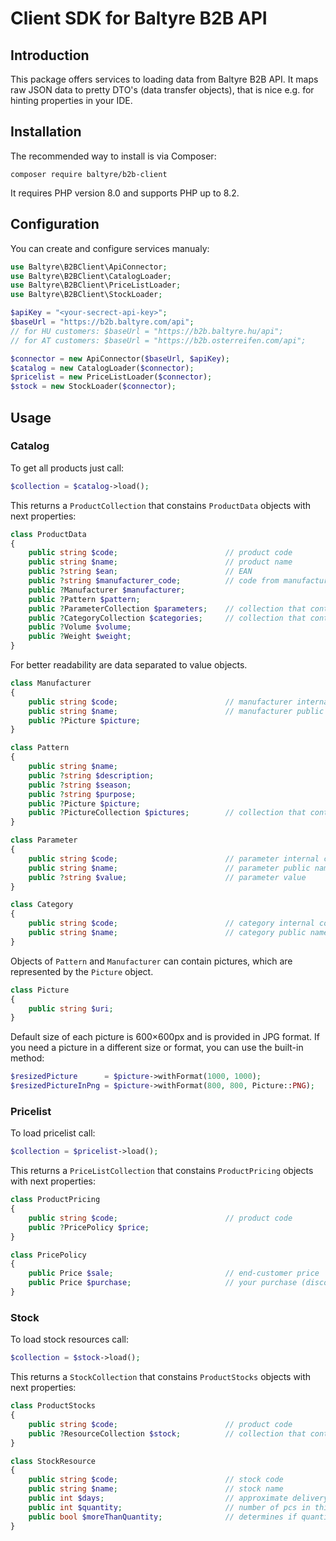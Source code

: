 # Client SDK for Baltyre B2B API

## Introduction

This package offers services to loading data from Baltyre B2B API. It maps raw JSON data to pretty DTO's (data transfer objects), that is nice e.g. for hinting properties in your IDE.


## Installation

The recommended way to install is via Composer:

```
composer require baltyre/b2b-client
```

It requires PHP version 8.0 and supports PHP up to 8.2.

## Configuration

You can create and configure services manualy:

```php
use Baltyre\B2BClient\ApiConnector;
use Baltyre\B2BClient\CatalogLoader;
use Baltyre\B2BClient\PriceListLoader;
use Baltyre\B2BClient\StockLoader;

$apiKey = "<your-secrect-api-key>";
$baseUrl = "https://b2b.baltyre.com/api";
// for HU customers: $baseUrl = "https://b2b.baltyre.hu/api";
// for AT customers: $baseUrl = "https://b2b.osterreifen.com/api";

$connector = new ApiConnector($baseUrl, $apiKey);
$catalog = new CatalogLoader($connector);
$pricelist = new PriceListLoader($connector);
$stock = new StockLoader($connector);
```

## Usage

### Catalog
To get all products just call:

```php
$collection = $catalog->load();
```

This returns a `ProductCollection` that constains `ProductData` objects with next properties:

```php
class ProductData
{
    public string $code;                        // product code
    public string $name;                        // product name
    public ?string $ean;                        // EAN
    public ?string $manufacturer_code;          // code from manufacturer
    public ?Manufacturer $manufacturer; 
    public ?Pattern $pattern;
    public ?ParameterCollection $parameters;    // collection that containst `Parameter` objects
    public ?CategoryCollection $categories;     // collection that containst `Category` objects
    public ?Volume $volume;
    public ?Weight $weight;
}
```

For better readability are data separated to value objects.

```php
class Manufacturer
{
    public string $code;                        // manufacturer internal code
    public string $name;                        // manufacturer public name
    public ?Picture $picture;
}

class Pattern
{
    public string $name;
    public ?string $description;
    public ?string $season;
    public ?string $purpose;
    public ?Picture $picture;
    public ?PictureCollection $pictures;        // collection that containst `Picture` objects
}

class Parameter
{
    public string $code;                        // parameter internal code
    public string $name;                        // parameter public name
    public ?string $value;                      // parameter value
}

class Category
{
    public string $code;                        // category internal code
    public string $name;                        // category public name
}
```

Objects of `Pattern` and `Manufacturer` can contain pictures, which are represented by the `Picture` object.

```php
class Picture
{
    public string $uri;
}
```
Default size of each picture is 600×600px and is provided in JPG format. If you need a picture in a different size or format, you can use the built-in method:

```php
$resizedPicture      = $picture->withFormat(1000, 1000); 
$resizedPictureInPng = $picture->withFormat(800, 800, Picture::PNG); 
```

### Pricelist
To load pricelist call:

```php
$collection = $pricelist->load();
```

This returns a `PriceListCollection` that constains `ProductPricing` objects with next properties:

```php
class ProductPricing
{
    public string $code;                        // product code
    public ?PricePolicy $price;
}

class PricePolicy
{
    public Price $sale;                         // end-customer price
    public Price $purchase;                     // your purchase (discounted) price
}
```

### Stock
To load stock resources call:

```php
$collection = $stock->load();
```

This returns a `StockCollection` that constains `ProductStocks` objects with next properties:

```php
class ProductStocks
{
    public string $code;                        // product code
    public ?ResourceCollection $stock;          // collection that containst `StockResource` objects
}

class StockResource
{
    public string $code;                        // stock code
    public string $name;                        // stock name
    public int $days;                           // approximate delivery time from order confirmation 
    public int $quantity;                       // number of pcs in this stock
    public bool $moreThanQuantity;              // determines if quantity is exact or minimal
}
```